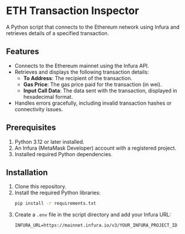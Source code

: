 # ETH Transaction Inspector

A Python script that connects to the Ethereum network using Infura and retrieves details of a specified transaction.

## Features

- Connects to the Ethereum mainnet using the Infura API.
- Retrieves and displays the following transaction details:
    - **To Address**: The recipient of the transaction.
    - **Gas Price**: The gas price paid for the transaction (in wei).
    - **Input Call Data**: The data sent with the transaction, displayed in hexadecimal format.
- Handles errors gracefully, including invalid transaction hashes or connectivity issues.

## Prerequisites

1. Python 3.12 or later installed.
2. An Infura (MetaMask Developer) account with a registered project.
3. Installed required Python dependencies.

## Installation

1. Clone this repository.
2. Install the required Python libraries:
    ```bash
    pip install -r requirements.txt
    ```
3. Create a `.env` file in the script directory and add your Infura URL:
    ```
    INFURA_URL=https://mainnet.infura.io/v3/YOUR_INFURA_PROJECT_ID
    ```